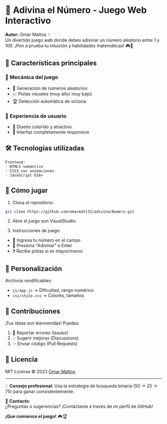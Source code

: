 # 🔢 Adivina el Número - Juego Web Interactivo

**Autor:** Omar Mattos ✨  
Un divertido juego web donde debes adivinar un número aleatorio entre 1 y 100. ¡Pon a prueba tu intuición y habilidades matemáticas! 🎮🧠

## 🌟 Características principales

### 🎯 Mecánica del juego
- 🔢 Generación de números aleatorios
- 📈 Pistas visuales (muy alto/ muy bajo)
- 🏆 Detección automática de victoria

### 🎨 Experiencia de usuario
- 🌈 Diseño colorido y atractivo
- 📱 Interfaz completamente responsive

## 🛠️ Tecnologías utilizadas

```plaintext
Frontend:
- HTML5 semántico
- CSS3 con animaciones
- JavaScript ES6+
```

## 🚀 Cómo jugar

1. Clona el repositorio:
```bash
git clone https://github.com/omarmatt31/adivinarNumero.git
```

2. Abre el juego son VisualStudio:

3. Instrucciones de juego:
- 🔘 Ingresa tu número en el campo
- 🎯 Presiona "Adivinar" o Enter
- ❓ Recibe pistas si es mayor/menor

## 🎨 Personalización

Archivos modificables:
- `js/app.js` → Dificultad, rango numérico
- `css/style.css` → Colores, tamaños

## 🤝 Contribuciones

¡Tus ideas son bienvenidas! Puedes:
1. 🐞 Reportar errores (Issues)
2. 💡 Sugerir mejoras (Discussions)
3. ✨ Enviar código (Pull Requests)

## 📜 Licencia

MIT License © 2023 [Omar Mattos](https://github.com/omarmatt31).  

---

💡 **Consejo profesional**: Usa la estrategia de búsqueda binaria (50 → 25 → 75) para ganar consistentemente.

📧 **Contacto**:  
¿Preguntas o sugerencias? ¡Contáctame a través de mi perfil de GitHub!

**¡Que comience el juego!** 🎮🏆
